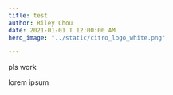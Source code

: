 ```yaml
---
title: test
author: Riley Chou
date: 2021-01-01 T 12:00:00 AM
hero_image: "../static/citro_logo_white.png"

---
```

pls work

lorem ipsum